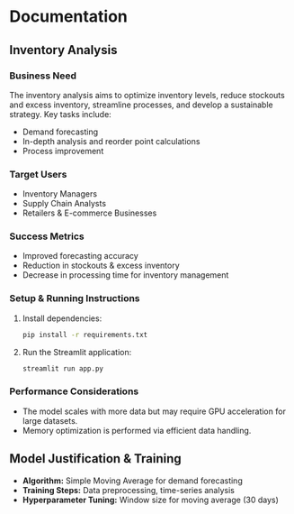 # Documentation

## Inventory Analysis

### Business Need
The inventory analysis aims to optimize inventory levels, reduce stockouts and excess inventory, streamline processes, and develop a sustainable strategy. Key tasks include:
- Demand forecasting
- In-depth analysis and reorder point calculations
- Process improvement

### Target Users
- Inventory Managers
- Supply Chain Analysts
- Retailers & E-commerce Businesses

### Success Metrics
- Improved forecasting accuracy
- Reduction in stockouts & excess inventory
- Decrease in processing time for inventory management

### Setup & Running Instructions
1. Install dependencies:
   ```sh
   pip install -r requirements.txt
   ```
2. Run the Streamlit application:
   ```sh
   streamlit run app.py
   ```

### Performance Considerations
- The model scales with more data but may require GPU acceleration for large datasets.
- Memory optimization is performed via efficient data handling.


## Model Justification & Training
- **Algorithm:** Simple Moving Average for demand forecasting
- **Training Steps:** Data preprocessing, time-series analysis
- **Hyperparameter Tuning:** Window size for moving average (30 days)